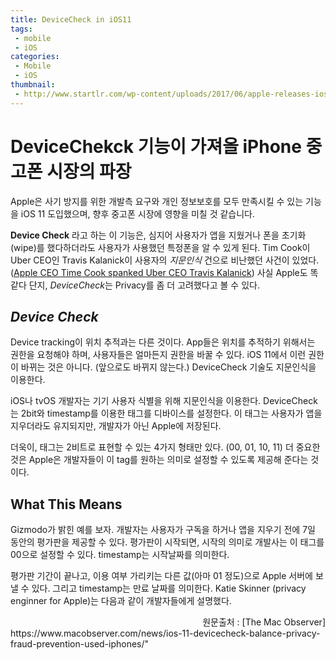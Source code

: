 ```yaml
---
title: DeviceCheck in iOS11
tags:
 - mobile
 - iOS
categories: 
 - Mobile
 - iOS
thumbnail:
 - http://www.startlr.com/wp-content/uploads/2017/06/apple-releases-ios-11-developer-beta-screenshot-iphone-and-ipad-pro.jpg
---
```


# DeviceChekck 기능이 가져올 iPhone 중고폰 시장의 파장

Apple은 사기 방지를 위한 개발측 요구와 개인 정보보호를 모두 만족시킬 수 있는 기능을 iOS 11 도입했으며, 향후 중고폰 시장에 영향을 미칠 것 같습니다.

**Device Check** 라고 하는 이 기능은, 심지어 사용자가 앱을 지웠거나 폰을 초기화(wipe)를 했다하더라도 사용자가 사용했던 특정폰을 알 수 있게 된다. Tim Cook이 Uber CEO인 Travis Kalanick이 사용자의 *지문인식* 건으로 비난했던 사건이 있었다. ([Apple CEO Time Cook spanked Uber CEO Travis Kalanick](https://www.macobserver.com/columns-opinions/editorial/time-tim-cook-spanked-uber-ceo-kalanick-breaking-rules/)) 사실 Apple도 똑같다 단지, *DeviceCheck*는 Privacy를 좀 더 고려했다고 볼 수 있다.

## *Device Check*
Device tracking이 위치 추적과는 다른 것이다. App들은 위치를 추적하기 위해서는 권한을 요청해야 하며, 사용자들은 얼마든지 권한을 바꿀 수 있다. iOS 11에서 이런 권한이 바뀌는 것은 아니다. (앞으로도 바뀌지 않는다.) DeviceCheck 기술도 지문인식을 이용한다.

iOS나 tvOS 개발자는 기기 사용자 식별을 위해 지문인식을 이용한다. DeviceCheck는 2bit와 timestamp를 이용한 태그를 디바이스를 설정한다. 이 태그는 사용자가 앱을 지우더라도 유지되지만, 개발자가 아닌 Apple에 저장된다.

더욱이, 태그는 2비트로 표현할 수 있는 4가지 형태만 있다. (00, 01, 10, 11) 
더 중요한 것은 Apple은 개발자들이 이 tag를 원하는 의미로 설정할 수 있도록 제공해 준다는 것이다.

## What This Means
Gizmodo가 밝힌 예를 보자. 개발자는 사용자가 구독을 하거나 앱을 지우기 전에 7일 동안의 평가판을 제공할 수 있다. 평가판이 시작되면, 시작의 의미로 개발사는 이 태그를 00으로 설정할 수 있다. timestamp는 시작날짜를 의미한다.

평가판 기간이 끝나고, 이용 여부 가리키는 다른 값(아마 01 정도)으로 Apple 서버에 보낼 수 있다. 그리고 timestamp는 만료 날짜를 의미한다. Katie Skinner (privacy enginner for Apple)는 다음과 같이 개발자들에게 설명했다.

<div style="text-align: right">
원문출처 : [The Mac Observer]
</div>https://www.macobserver.com/news/ios-11-devicecheck-balance-privacy-fraud-prevention-used-iphones/"